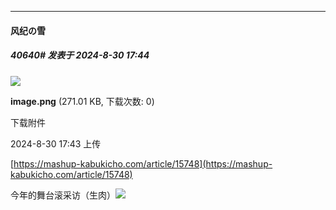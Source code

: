 ﻿
*****

####  风纪の雪  
##### 40640#       发表于 2024-8-30 17:44

<img src="https://img.saraba1st.com/forum/202408/30/174315dihrci0rjwg8g000.png" referrerpolicy="no-referrer">

<strong>image.png</strong> (271.01 KB, 下载次数: 0)

下载附件

2024-8-30 17:43 上传

[https://mashup-kabukicho.com/article/15748](https://mashup-kabukicho.com/article/15748)

今年的舞台滚采访（生肉）<img src="https://static.saraba1st.com/image/smiley/face2017/050.png" referrerpolicy="no-referrer">

